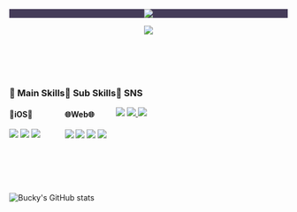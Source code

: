 <header>
  <div align="center" style="background-color: #453C59">
    <img src="https://capsule-render.vercel.app/api?type=transparent&color=0:453C59,30:C79BF2,100:2C3140&fontColor=B0BAD9&height=300&section=header&text=Bucky's%20Github!&fontAlign=50&fontAlign=70&fontSize=90&desc=Welcome%20to%20my%20GitHub&descSize=30&descAlign=70&descAlignY=70&textBg=true" />
  </div>
  
  [![ ](https://hits.seeyoufarm.com/api/count/incr/badge.svg?url=https%3A%2F%2Fgithub.com%2FBucky5683%2Fhit-counter&count_bg=%23D9D59A&title_bg=%23143959&icon=pinboard.svg&icon_color=%23F2F2F2&title=hits&edge_flat=false)](https://hits.seeyoufarm.com/)
</header>
<div>
  <br/>
  <div class="thrid" style="display: flex; flex-direction: row;">
    <div class="mainSkill">
      <h3>📌 Main Skills</h3>
      <h4>
        🍎iOS🍎
      </h4>
      <p>
        <img src="https://img.shields.io/badge/Swift-F05138?style=flat-square&logo=Swift&logoColor=white"/>
        <img src="https://img.shields.io/badge/SwiftUI-056CF2?style=flat-square&logo=Swift&logoColor=white"/>
        <img src="https://img.shields.io/badge/UIKit-05AFF2?style=flat-square&logo=Swift&logoColor=white"/>
      </p>
    </div>
    <div class="subSkill">
      <h3>📌 Sub Skills</h3>
      <h4>
        🌐Web🌐
      </h4>
      <p>
        <img src="https://img.shields.io/badge/CSS3-1572B6?style=flat-square&logo=css3&logoColor=white"/>
        <img src="https://img.shields.io/badge/HTML5-E34F26?style=flat-square&logo=html5&logoColor=white"/>
        <img src="https://img.shields.io/badge/JavaScript-F7DF1E?style=flat-square&logo=javascript&logoColor=black"/>
        <img src="https://img.shields.io/badge/Vue.js-4FC08D?style=flat-square&logo=vue.js&logoColor=white">
      </p>
    </div>
    <div class="SNS">
      <h3>💬 SNS</h3>
      <p>
        <img src="https://img.shields.io/badge/bucky5683@gmail.com-EA4335?style=flat-square&logo=Gmail&logoColor=white"/>
        <a href="https://www.instagram.com/sy8_546/">
          <img src="https://img.shields.io/badge/Instagram-DD2A7B?style=flat-square&logo=Instagram&logoColor=white"/>
        </a>
        <a href="https://sy5683.tistory.com/"><img src="https://img.shields.io/badge/Tistory-000000?style=flat-square&logo=Tistory&logoColor=white"/></a>
      </p>
    </div>
  </div>
  <br/>
  <br/>
  <br/>
  <br/>
  <!--![Top Langs](https://github-readme-stats.vercel.app/api/top-langs/?username=Bucky5683&layout=donut)-->
</div>
<footer>
  
  ![Bucky's GitHub stats](https://github-readme-stats.vercel.app/api?username=Bucky5683&show_icons=true&theme=material-palenight)
</footer>
